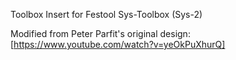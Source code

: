 Toolbox Insert for Festool Sys-Toolbox (Sys-2)

Modified from Peter Parfit's original design: [https://www.youtube.com/watch?v=yeOkPuXhurQ]
